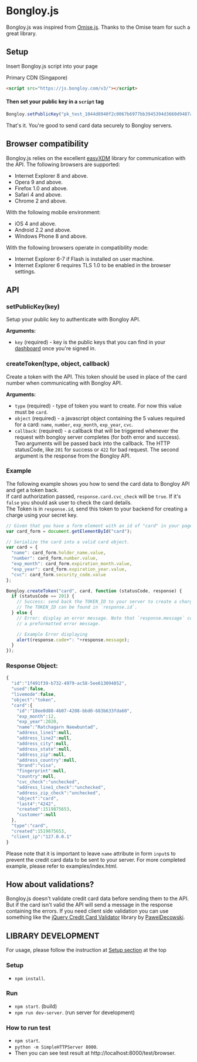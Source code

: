 # Bongloy.js

Bongloy.js was inspired from [Omise.js](https://github.com/omise/omise.js). Thanks to the Omise team for such a great library.

## Setup

Insert Bongloy.js script into your page

Primary CDN (Singapore)
```html
<script src="https://js.bongloy.com/v3/"></script>
```

#### Then set your public key in a `script` tag

```js
Bongloy.setPublicKey("pk_test_1044d8940f2c0067b6977bb3945394d3660d9487a638f882a0bd7e271f8583db");
```

That's it. You're good to send card data securely to Bongloy servers.

## Browser compatibility

Bongloy.js relies on the excellent [easyXDM](https://github.com/oyvindkinsey/easyXDM) library for communication with the API. The following browsers are supported:

* Internet Explorer 8 and above.
* Opera 9 and above.
* Firefox 1.0 and above.
* Safari 4 and above.
* Chrome 2 and above.

With the following mobile environment:

* iOS 4 and above.
* Android 2.2 and above.
* Windows Phone 8 and above.

With the following browsers operate in compatibility mode:

* Internet Explorer 6-7 if Flash is installed on user machine.
* Internet Explorer 6 requires TLS 1.0 to be enabled in the browser settings.

## API

### setPublicKey(key)

Setup your public key to authenticate with Bongloy API.

**Arguments:**

* `key` (required) - key is the public keys that you can find in your [dashboard](https://dashboard.bongloy.com) once you're signed in.

### createToken(type, object, callback)

Create a token with the API. This token should be used in place of the card number when communicating with Bongloy API.

**Arguments:**

* `type` (required) - type of token you want to create. For now this value must be `card`.
* `object` (required) - a javascript object containing the 5 values required for a card:  `name`, `number`, `exp_month`, `exp_year`, `cvc`.
* `callback`: (required) - a callback that will be triggered whenever the request with bongloy server completes (for both error and success). Two arguments will be passed back into the callback. The HTTP statusCode, like `201` for success or `422` for bad request. The second argument is the response from the Bongloy API.

### Example

The following example shows you how to send the card data to Bongloy API and get a token back.  
If card authorization passed, `response.card.cvc_check` will be `true`. If it's `false` you should ask user to check the card details.  
The Token is in `response.id`, send this token to your backend for creating a charge using your secret key.

```js
// Given that you have a form element with an id of "card" in your page.
var card_form = document.getElementById("card");

// Serialize the card into a valid card object.
var card = {
  "name": card_form.holder_name.value,
  "number": card_form.number.value,
  "exp_month": card_form.expiration_month.value,
  "exp_year": card_form.expiration_year.value,
  "cvc": card_form.security_code.value
};

Bongloy.createToken("card", card, function (statusCode, response) {
  if (statusCode == 201) {
    // Success: send back the TOKEN_ID to your server to create a charge.
    // The TOKEN_ID can be found in `response.id`.
  } else {
    // Error: display an error message. Note that `response.message` contains
    // a preformatted error message.

    // Example Error displaying
    alert(response.code+": "+response.message);
  }
});
```

### Response Object:

```js
{
  "id":"1f491f39-b732-4979-ac58-5ee613094852",
  "used":false,
  "livemode":false,
  "object":"token",
  "card":{
    "id":"18ee0d88-4b07-4208-bbd0-683b633fda60",
    "exp_month":12,
    "exp_year":2020,
    "name":"Ratchagarn Naewbuntad",
    "address_line1":null,
    "address_line2":null,
    "address_city":null,
    "address_state":null,
    "address_zip":null,
    "address_country":null,
    "brand":"visa",
    "fingerprint":null,
    "country":null,
    "cvc_check":"unchecked",
    "address_line1_check":"unchecked",
    "address_zip_check":"unchecked",
    "object":"card",
    "last4":"4242",
    "created":1519875653,
    "customer":null
  },
  "type":"card",
  "created":1519875653,
  "client_ip":"127.0.0.1"
}

```

Please note that it is important to leave `name` attribute in form `input`s to prevent the credit card data to be sent to your server. For more completed example, please refer to examples/index.html.

## How about validations?

Bongloy.js doesn't validate credit card data before sending them to the API. But if the card isn't valid the API will send a message in the response containing the errors. If you need client side validation you can use something like the [jQuery Credit Card Validator](http://jquerycreditcardvalidator.com) library by [PawelDecowski](https://github.com/PawelDecowski).


## LIBRARY DEVELOPMENT 
For usage, please follow the instruction at [Setup section](#setup) at the top

### Setup

- `npm install`.

### Run

- `npm start`. (build)
- `npm run dev-server`. (run server for development)

### How to run test

- `npm start`.
- `python -m SimpleHTTPServer 8000`.
- Then you can see test result at http://localhost:8000/test/browser.
